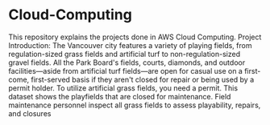 # Cloud-Computing
This repository explains the projects done in AWS Cloud Computing.
Project Introduction:
The Vancouver city features a variety of playing fields, from regulation-sized grass fields and artificial turf to non-regulation-sized gravel fields. All the Park Board's fields, courts, diamonds, and outdoor facilities—aside from artificial turf fields—are open for casual use on a first-come, first-served basis if they aren't closed for repair or being used by a permit holder. To utilize artificial grass fields, you need a permit. This dataset shows the playfields that are closed for maintenance. Field maintenance personnel inspect all grass fields to assess playability, repairs, and closures
